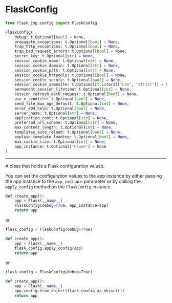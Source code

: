 # FlaskConfig

```python
from flask_imp.config import FlaskConfig
```

```python
FlaskConfig(
    debug: t.Optional[bool] = None,
    propagate_exceptions: t.Optional[bool] = None,
    trap_http_exceptions: t.Optional[bool] = None,
    trap_bad_request_errors: t.Optional[bool] = None,
    secret_key: t.Optional[str] = None,
    session_cookie_name: t.Optional[str] = None,
    session_cookie_domain: t.Optional[str] = None,
    session_cookie_path: t.Optional[str] = None,
    session_cookie_httponly: t.Optional[bool] = None,
    session_cookie_secure: t.Optional[bool] = None,
    session_cookie_samesite: t.Optional[t.Literal["Lax", "Strict"]] = None,
    permanent_session_lifetime: t.Optional[int] = None,
    session_refresh_each_request: t.Optional[bool] = None,
    use_x_sendfile: t.Optional[bool] = None,
    send_file_max_age_default: t.Optional[int] = None,
    error_404_help: t.Optional[bool] = None,
    server_name: t.Optional[str] = None,
    application_root: t.Optional[str] = None,
    preferred_url_scheme: t.Optional[str] = None,
    max_content_length: t.Optional[int] = None,
    templates_auto_reload: t.Optional[bool] = None,
    explain_template_loading: t.Optional[bool] = None,
    max_cookie_size: t.Optional[int] = None,
    app_instance: t.Optional["Flask"] = None
)
```

---

A class that holds a Flask configuration values.

You can set the configuration values to the app instance by either passing the app instance to the `app_instance`
parameter or by calling the `apply_config` method on the `FlaskConfig` instance.

```python
def create_app():
    app = Flask(__name__)
    FlaskConfig(debug=True, app_instance=app)
    return app
```
or
```python
flask_config = FlaskConfig(debug=True)

def create_app():
    app = Flask(__name__)
    flask_config.apply_config(app)
    return app
```
or
```python
flask_config = FlaskConfig(debug=True)

def create_app():
    app = Flask(__name__)
    app.config.from_object(flask_config.as_object())
    return app
```
